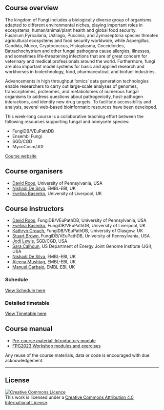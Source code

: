 ## Course overview

The kingdom of Fungi includes a biologically diverse group of organisms adapted to different environmental niches, playing important roles in ecosystems, human/animal/plant health and global food security. Fusarium,Pyricularia, Ustilago, Puccinia, and Zymoseptoria species threaten agricultural ecosystems and food security worldwide, while Aspergillus, Candida, Mucor, Cryptococcus, Histoplasma, Coccidioides, Batrachochytrium and other fungal pathogens cause allergies, illnesses, and sometimes life-threatening infections that are of great concern for veterinary and medical professionals around the world. Furthermore, fungi are also important model systems for basic and applied research and workhorses in biotechnology, food, pharmaceutical, and biofuel industries.

Advancements in high throughput ‘omics’ data generation technologies enable researchers to carry out large-scale analyses of genomes, transcriptomes, proteomes, and metabolomes of numerous fungal organisms to address questions about pathogenicity, host-pathogen interactions, and identify new drug targets. To facilitate accessibility and analysis, several web-based bioinformatic resources have been developed.

This week-long course is a collaborative teaching effort between the following resources supporting fungal and oomycete species:

- FungiDB/VEuPathDB
- Ensembl Fungi
- SGD/CGD
- MycoCosm/JGI

[Course website](https://coursesandconferences.wellcomeconnectingscience.org/event/fungal-pathogen-genomics-20230509/)

## Course organisers
- [David Roos](https://www.bio.upenn.edu/people/david-s-roos), University of Pennsylvania, USA
- [Nishadi De Silva](https://www.ebi.ac.uk/about/people/nishadi-de-silva), EMBL-EBI, UK
- [Evelina Basenko](https://www.liverpool.ac.uk/integrative-biology/staff/evelina-basenko/), University of Liverpool, UK

## Course instructors
- [David Roos](https://www.bio.upenn.edu/people/david-s-roos), FungiDB/VEuPathDB, University of Pennsylvania, USA
- [Evelina Basenko](https://www.liverpool.ac.uk/integrative-biology/staff/evelina-basenko/), FungiDB/VEuPathDB, University of Liverpool, UK
- [Kathryn Crouch](https://www.gla.ac.uk/schools/infectionimmunity/staff/kathryncrouch/), FungiDB/VEuPathDB, University of Glasgow, UK
- [Stuart Brown](), FungiDB/VEuPathDB, University of Pennsylvania, USA
- [Jodi Lewis](), SGD/CGD, USA
- [Sara Calhoun](https://biosciences.lbl.gov/profiles/sara-calhoun/), US Department of Energy Joint Genome Institute (JGI), USA
- [Nishadi De Silva](https://www.ebi.ac.uk/about/people/nishadi-de-silva), EMBL-EBI, UK
- [Aleena Mushtag](), EMBL-EBI, UK
- [Manuel Carbajo](), EMBL-EBI, UK






### Schedule
[View Schedule here](https://github.com/WCSCourses/fungpathgeno/blob/main/course_data/2023FPG_Course%20Schedule_v3.pdf)

### Detailed timetable
[View Timetable here](https://github.com/WCSCourses/fungpathgeno/blob/main/course_data/FPG2023_Timetable_v3.pdf)



## Course manual
  
- [Pre-course material: Introductory module](https://github.com/WCSCourses/fungpathgeno/blob/main/modules20and%20exercises/Introductory%20module/FPG2023%20Introductory%20module.pdf) 
- [FPG2023 Workshop modules and exercises](https://github.com/WCSCourses/fungpathgeno/tree/main/modules%20and%20exercises) 

  


Any reuse of the course materials, data or code is encouraged with due acknowledgement.

******
## License
<a rel="license" href="http://creativecommons.org/licenses/by/4.0/"><img alt="Creative Commons Licence" style="border-width:0" src="https://i.creativecommons.org/l/by/4.0/88x31.png" /></a><br />This work is licensed under a <a rel="license" href="http://creativecommons.org/licenses/by/4.0/">Creative Commons Attribution 4.0 International License</a>.

